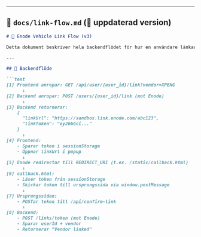 
---

## 📄 `docs/link-flow.md` (🔄 uppdaterad version)

```markdown
# 🔗 Enode Vehicle Link Flow (v3)

Detta dokument beskriver hela backendflödet för hur en användare länkar sitt fordon via Enode och hur det hanteras i backend.

---

## 🧭 Backendflöde

```text
[1] Frontend anropar: GET /api/user/{user_id}/link?vendor=XPENG
      ↓
[2] Backend anropar: POST /users/{user_id}/link (mot Enode)
      ↓
[3] Backend returnerar:
    {
      "linkUrl": "https://sandbox.link.enode.com/abc123",
      "linkToken": "eyJhbGci..."
    }
      ↓
[4] Frontend:
    - Sparar token i sessionStorage
    - Öppnar linkUrl i popup
      ↓
[5] Enode redirectar till REDIRECT_URI (t.ex. /static/callback.html)
      ↓
[6] callback.html:
    - Läser token från sessionStorage
    - Skickar token till ursprungssida via window.postMessage
      ↓
[7] Ursprungssidan:
    - POSTar token till /api/confirm-link
      ↓
[8] Backend:
    - POST /links/token (mot Enode)
    - Sparar userId + vendor
    - Returnerar "Vendor linked"
